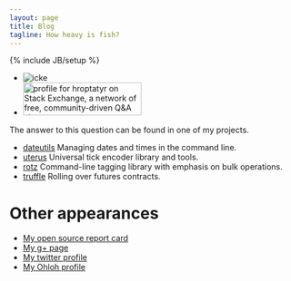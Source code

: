 ```yaml
---
layout: page
title: Blog
tagline: How heavy is fish?
---
```

{% include JB/setup %}

<div id="rtop" class="sidebar-widget">
  <div class="sidebar-stack">
    <ul>
      <li><img src="{{ ASSET_PATH }}/custom/images/portrait1.jpeg" alt="icke"/></li>
      <li>
        <a href="http://stackexchange.com/users/c9debc730f104d178747abbdb0c7c059">
          <img src="http://stackexchange.com/users/flair/c9debc730f104d178747abbdb0c7c059.png" width="208" height="58" alt="profile for hroptatyr on Stack Exchange, a network of free, community-driven Q&amp;A sites" title="profile for hroptatyr on Stack Exchange, a network of free, community-driven Q&amp;A sites">
        </a>
      </li>
    </ul>
  </div>
</div>

The answer to this question can be found in one of my projects.

- [dateutils](http://www.fresse.org/dateutils/) Managing dates and times in the command line.
- [uterus](https://github.com/hroptatyr/uterus) Universal tick encoder library and tools.
- [rotz](http://www.fresse.org/rotz/) Command-line tagging library with emphasis on bulk operations.
- [truffle](https://github.com/hroptatyr/truffle) Rolling over futures contracts.

Other appearances
=================

- [My open source report card](http://osrc.dfm.io/hroptatyr)
- [My g+ page](https://plus.google.com/115345886852655886788)
- [My twitter profile](http://twitter.com/hroptatyr)
- [My Ohloh profile](https://www.ohloh.net/accounts/hroptatyr)


